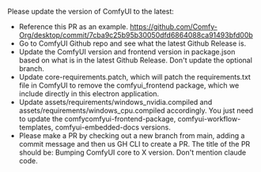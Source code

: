 Please update the version of ComfyUI to the latest:

- Reference this PR as an example. https://github.com/Comfy-Org/desktop/commit/7cba9c25b95b30050dfd6864088ca91493bfd00b
- Go to ComfyUI Github repo and see what the latest Github Release is.
- Update the ComfyUI version and frontend version in package.json based on what is in the latest Github Release. Don't update the optional branch.
- Update core-requirements.patch, which will patch the requirements.txt file in ComfyUI to remove the comfyui_frontend package, which we include directly in this electron application.
- Update assets/requirements/windows_nvidia.compiled and assets/requirements/windows_cpu.compiled accordingly. You just need to update the comfycomfyui-frontend-package, comfyui-workflow-templates, comfyui-embedded-docs versions.
- Please make a PR by checking out a new branch from main, adding a commit message and then us GH CLI to create a PR. The title of the PR should be: Bumping ComfyUI core to X version. Don't mention claude code.
